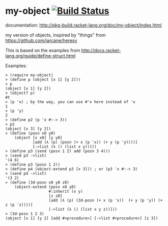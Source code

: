 my-object [![Build Status](https://travis-ci.org/AlexKnauth/my-object.png?branch=master)](https://travis-ci.org/AlexKnauth/my-object)
===

documentation: http://pkg-build.racket-lang.org/doc/my-object/index.html

my version of objects, inspired by "things" from https://github.com/jarcane/heresy

This is based on the examples from http://docs.racket-lang.org/guide/define-struct.html

Examples:
```racket
> (require my-object)
> (define p (object [x 1] [y 2]))
> p
(object [x 1] [y 2])
> (object? p)
#t
> (p 'x) ; by the way, you can use #'x here instead of 'x
1
> (p 'y)
2
> (define p2 (p 'x #:-> 3))
> p2
(object [x 3] [y 2])
> (define (posn x0 y0)
    (object [x x0] [y y0]
            [add (λ (p) (posn (+ x (p 'x)) (+ y (p 'y))))]
            [->list (λ () (list x y))]))
> (define p3 (send (posn 1 2) add (posn 3 4)))
> (send p3 ->list)
'(4 6)
> (define p3 (posn 1 2))
> (define p4 (object-extend p3 [x 3])) ; or (p3 'x #:-> 3)
> (send p4 ->list)
'(3 2)
> (define (3d-posn x0 y0 z0)
    (object-extend (posn x0 y0)
                   #:inherit (x y)
                   [z z0]
                   [add (λ (p) (3d-posn (+ x (p 'x))  (+ y (p 'y)) (+ z (p 'z))))]
                   [->list (λ () (list x y z))]))
> (3d-posn 1 2 3)
(object [x 1] [y 2] [add #<procedure>] [->list #<procedure>] [z 3])
```

